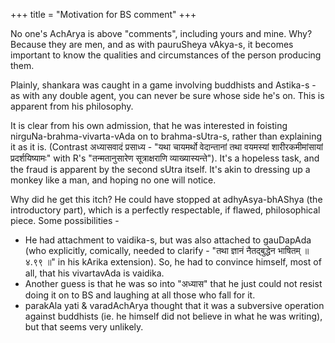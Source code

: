 +++
title = "Motivation for BS comment"
+++

No one's AchArya is above "comments", including yours and mine. Why? Because they are men, and as with pauruSheya vAkya-s, it becomes important to know the qualities and circumstances of the person producing them.

Plainly, shankara was caught in a game involving buddhists and Astika-s - as with any double agent, you can never be sure whose side he's on. This is apparent from his philosophy.

It is clear from his own admission, that he was interested in foisting nirguNa-brahma-vivarta-vAda on to brahma-sUtra-s, rather than explaining it as it is. (Contrast अध्यासवादं प्रसाध्य - "यथा चायमर्थो वेदान्तानां तथा वयमस्यां शारीरकमीमांसायां प्रदर्शयिष्यामः" with R's "तन्मतानुसारेण सूत्राक्षराणि व्याख्यास्यन्ते"). It's a hopeless task, and the fraud is apparent by the second sUtra itself. It's akin to dressing up a monkey like a man, and hoping no one will notice.

Why did he get this itch? He could have stopped at adhyAsya-bhAShya (the introductory part), which is a perfectly respectable, if flawed, philosophical piece. Some possibilities -


- He had attachment to vaidika-s, but was also attached to gauDapAda (who explicitly, comically, needed to clarify - "तथा ज्ञानं नैतद्बुद्धेन भाषितम्  ॥ ४.९९ ॥" in his kArika extension). So, he had to convince himself, most of all, that his vivartavAda is vaidika.
- Another guess is that he was so into "अध्यास" that he just could not resist doing it on to BS and laughing at all those who fall for it.
- parakAla yati & varadAchArya thought that it was a subversive operation against buddhists (ie. he himself did not believe in what he was writing), but that seems very unlikely.

